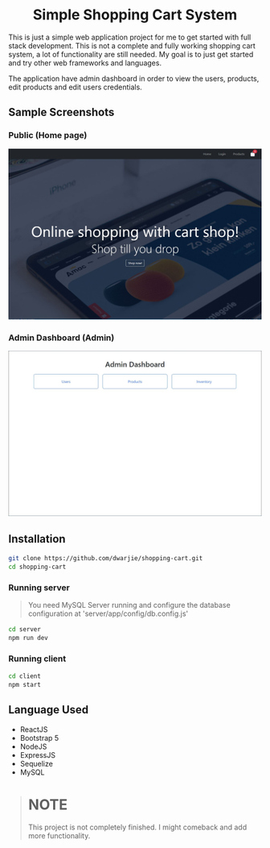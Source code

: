 <h1 align="center">Simple Shopping Cart System</h1>

This is just a simple web application project for me to get started with full stack development. This is not a complete and fully working shopping cart system, a lot of functionality are still needed. My goal is to just get started and try other web frameworks and languages.

The application have admin dashboard in order to view the users, products, edit products and edit users credentials.

## Sample Screenshots

### Public (Home page)

![Home Page](./client/src/assets/sample1.JPG "Home Page")

### Admin Dashboard (Admin)

![Admin Dashboard](./client/src/assets/sample2.JPG "Admin Dashboard")

## Installation

```bash
git clone https://github.com/dwarjie/shopping-cart.git
cd shopping-cart
```

### Running server

> You need MySQL Server running
> and configure the database configuration at 'server/app/config/db.config.js'

```bash
cd server
npm run dev
```

### Running client

```bash
cd client
npm start
```

## Language Used

- ReactJS
- Bootstrap 5
- NodeJS
- ExpressJS
- Sequelize
- MySQL

> # **NOTE**
>
> This project is not completely finished. I might comeback and add more functionality.
